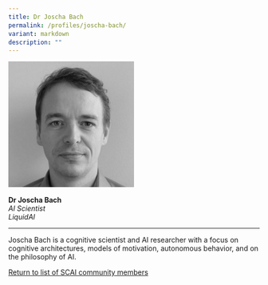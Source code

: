 ```yaml
---
title: Dr Joscha Bach
permalink: /profiles/joscha-bach/
variant: markdown
description: ""
---
```

<div style="width:50%"><img src="/images/People/joscha_bach.jpeg" alt="Dr Joscha Bach"></div>

**Dr Joscha Bach**<br>*AI Scientist*<br>*LiquidAI*<br>

---

Joscha Bach is a cognitive scientist and AI researcher with a focus on cognitive architectures, models of motivation, autonomous behavior, and on the philosophy of AI.

[Return to list of SCAI community members](/community)